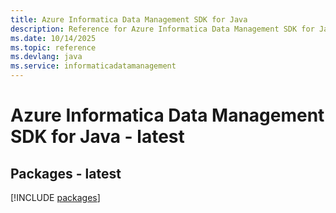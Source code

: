 ```yaml
---
title: Azure Informatica Data Management SDK for Java
description: Reference for Azure Informatica Data Management SDK for Java
ms.date: 10/14/2025
ms.topic: reference
ms.devlang: java
ms.service: informaticadatamanagement
---
```

# Azure Informatica Data Management SDK for Java - latest
## Packages - latest
[!INCLUDE [packages](informatica-data-management-index.md)]
